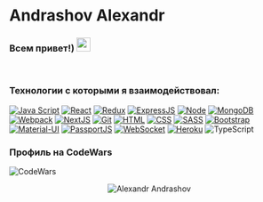 # Andrashov Alexandr

### Всем привет!) <img src="https://media.giphy.com/media/hvRJCLFzcasrR4ia7z/giphy.gif" width="25px">

<br />
  
### Технологии с которыми я взаимодействовал:
[![Java Script](https://shields.io/badge/-Java_Script-F7DF1E?logo=javascript&style=for-the-badge&logoColor=222)](https://learn.javascript.ru/)
[![React](https://shields.io/badge/-React-282c34?logo=react&style=for-the-badge)](https://reactjs.org/)
[![Redux](https://shields.io/badge/-Redux-710B77?logo=redux&style=for-the-badge)](https://redux.js.org/)
[![ExpressJS](https://img.shields.io/badge/-Express.js-333?logo=express&style=for-the-badge)](https://expressjs.com/ru/)
[![Node](https://shields.io/badge/-Node-333?logo=node.js&style=for-the-badge)](https://nodejs.org/en/)
[![MongoDB](https://shields.io/badge/-MongoDB-f9fbfa?logo=MongoDB&style=for-the-badge)](https://www.mongodb.com/)
[![Webpack](https://shields.io/badge/-Webpack-f9fbfa?logo=Webpack&style=for-the-badge)](https://webpack.js.org/)
[![NextJS](https://shields.io/badge/-NextJS-f9fbfa?logo=NextJS&style=for-the-badge)](https://nextjs.org/)
[![Git](https://shields.io/badge/-Git-f0efe7?logo=git&style=for-the-badge)](https://git-scm.com/)
[![HTML](https://shields.io/badge/-HTML5-E34F26?logo=html5&style=for-the-badge&logoColor=fff)](https://html5book.ru/html-html5/)
[![CSS](https://shields.io/badge/-CSS3-1572B6?logo=css3&style=for-the-badge&logoColor=fff)](https://html5book.ru/osnovy-css/)
[![SASS](https://img.shields.io/badge/-Sass-333333?style=for-the-badge&logo=sass)](https://sass-scss.ru/)
[![Bootstrap](https://img.shields.io/badge/-Bootstrap-f9fbfa?logo=bootstrap&style=for-the-badge)](https://getbootstrap.com/)
[![Material-UI](https://img.shields.io/badge/-materialui-1572B6?logo=Material-UI&style=for-the-badge)](https://material-ui.com/ru/)
[![PassportJS](https://img.shields.io/badge/-Passport.js-000000?logo=passportjs&style=for-the-badge)](http://www.passportjs.org/)
[![WebSocket](https://img.shields.io/badge/-WebSocket-f9fbfa?logo=websocket&style=for-the-badge)](https://developer.mozilla.org/ru/docs/Web/API/WebSocket)
[![Heroku](https://img.shields.io/badge/-Heroku-431490?logo=heroku&style=for-the-badge)](https://www.heroku.com/)
![TypeScript](https://img.shields.io/badge/TS-TypeScript-yellowgreen)
 


### Профиль на CodeWars

![CodeWars](https://www.codewars.com/users/St1ckman/badges/large)


<p align="center"> <img src="https://github-readme-stats.vercel.app/api?username=AlexandrBatrakov&show_icons=true&theme=gotham" alt="Alexandr Andrashov" />
